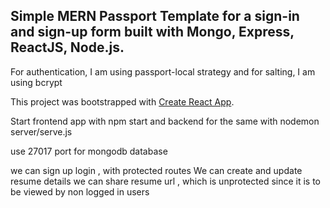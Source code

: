 ## Simple MERN Passport Template for a sign-in and sign-up form built with Mongo, Express, ReactJS, Node.js.

For authentication, I am using passport-local strategy and for salting, I am using bcrypt

This project was bootstrapped with [Create React App](https://github.com/facebookincubator/create-react-app).

Start frontend app with npm start
and backend for the same with nodemon server/serve.js

use 27017 port for mongodb  database

we can sign up login , with protected routes
We can create and update resume details
we can share resume url , which is unprotected since it is to be viewed by non logged in users
